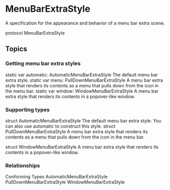 # MenuBarExtraStyle
A specification for the appearance and behavior of a menu bar extra scene.

protocol MenuBarExtraStyle

## Topics

### Getting menu bar extra styles

static var automatic: AutomaticMenuBarExtraStyle
    The default menu bar extra style.
static var menu: PullDownMenuBarExtraStyle
    A menu bar extra style that renders its contents as a menu that pulls down from the icon in the menu bar.
static var window: WindowMenuBarExtraStyle
    A menu bar extra style that renders its contents in a popover-like window.

### Supporting types

struct AutomaticMenuBarExtraStyle
    The default menu bar extra style. You can also use automatic to construct this style.
struct PullDownMenuBarExtraStyle
    A menu bar extra style that renders its contents as a menu that pulls down from the icon in the menu bar.

struct WindowMenuBarExtraStyle
    A menu bar extra style that renders its contents in a popover-like window.

### Relationships

Conforming Types
AutomaticMenuBarExtraStyle
PullDownMenuBarExtraStyle
WindowMenuBarExtraStyle